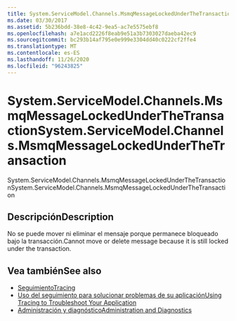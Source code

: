 ```yaml
---
title: System.ServiceModel.Channels.MsmqMessageLockedUnderTheTransaction
ms.date: 03/30/2017
ms.assetid: 5b236bdd-38e8-4c42-9ea5-ac7e5575ebf8
ms.openlocfilehash: a7e1acd2226f8eab9e51a3b7303027daeba42ec9
ms.sourcegitcommit: bc293b14af795e0e999e3304dd40c0222cf2ffe4
ms.translationtype: MT
ms.contentlocale: es-ES
ms.lasthandoff: 11/26/2020
ms.locfileid: "96243825"
---
```

# <a name="systemservicemodelchannelsmsmqmessagelockedunderthetransaction"></a><span data-ttu-id="d673e-102">System.ServiceModel.Channels.MsmqMessageLockedUnderTheTransaction</span><span class="sxs-lookup"><span data-stu-id="d673e-102">System.ServiceModel.Channels.MsmqMessageLockedUnderTheTransaction</span></span>

<span data-ttu-id="d673e-103">System.ServiceModel.Channels.MsmqMessageLockedUnderTheTransaction</span><span class="sxs-lookup"><span data-stu-id="d673e-103">System.ServiceModel.Channels.MsmqMessageLockedUnderTheTransaction</span></span>  
  
## <a name="description"></a><span data-ttu-id="d673e-104">Descripción</span><span class="sxs-lookup"><span data-stu-id="d673e-104">Description</span></span>  

 <span data-ttu-id="d673e-105">No se puede mover ni eliminar el mensaje porque permanece bloqueado bajo la transacción.</span><span class="sxs-lookup"><span data-stu-id="d673e-105">Cannot move or delete message because it is still locked under the transaction.</span></span>  
  
## <a name="see-also"></a><span data-ttu-id="d673e-106">Vea también</span><span class="sxs-lookup"><span data-stu-id="d673e-106">See also</span></span>

- [<span data-ttu-id="d673e-107">Seguimiento</span><span class="sxs-lookup"><span data-stu-id="d673e-107">Tracing</span></span>](index.md)
- [<span data-ttu-id="d673e-108">Uso del seguimiento para solucionar problemas de su aplicación</span><span class="sxs-lookup"><span data-stu-id="d673e-108">Using Tracing to Troubleshoot Your Application</span></span>](using-tracing-to-troubleshoot-your-application.md)
- [<span data-ttu-id="d673e-109">Administración y diagnóstico</span><span class="sxs-lookup"><span data-stu-id="d673e-109">Administration and Diagnostics</span></span>](../index.md)
